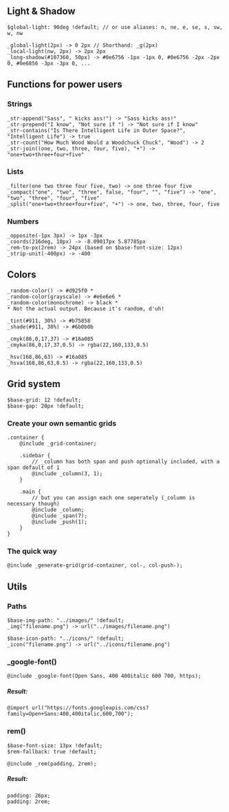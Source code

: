 ## Light & Shadow

    $global-light: 90deg !default; // or use aliases: n, ne, e, se, s, sw, w, nw

    _global-light(2px) -> 0 2px // Shorthand: _g(2px)
    _local-light(nw, 2px) -> 2px 2px
    _long-shadow(#107360, 50px) -> #0e6756 -1px -1px 0, #0e6756 -2px -2px 0, #0e6856 -3px -3px 0, ...

## Functions for power users

### Strings

    _str-append("Sass", " kicks ass!") -> "Sass kicks ass!"
    _str-prepend("I know", "Not sure if ") -> "Not sure if I know"
    _str-contains("Is There Intelligent Life in Outer Space?", "Intelligent Life") -> true
    _str-count("How Much Wood Would a Woodchuck Chuck", "Wood") -> 2
    _str-join((one, two, three, four, five), "+") -> "one+two+three+four+five"

### Lists

    _filter(one two three four five, two) -> one three four five
    _compact("one", "two", "three", false, "four", "", "five") -> "one", "two", "three", "four", "five"
    _split("one+two+three+four+five", "+") -> one, two, three, four, five

### Numbers

    _opposite(-1px 3px) -> 1px -3px
    _coords(216deg, 10px) -> -8.09017px 5.87785px
    _rem-to-px(2rem) -> 24px (based on $base-font-size: 12px)
    _strip-unit(-400px) -> -400

## Colors

    _random-color() -> #d925f0 *
    _random-color(grayscale) -> #e6e6e6 *
    _random-color(monochrome) -> black *
    * Not the actual output. Because it's random, d'uh!

    _tint(#911, 30%) -> #b75858
    _shade(#911, 30%) -> #6b0b0b

    _cmyk(86,0,17,37) -> #16a085
    _cmyka(86,0,17,37,0.5) -> rgba(22,160,133,0.5)

    _hsv(168,86,63) -> #16a085
    _hsva(168,86,63,0.5) -> rgba(22,160,133,0.5)

## Grid system

    $base-grid: 12 !default;
    $base-gap: 20px !default;

### Create your own semantic grids

    .container {
        @include _grid-container;

        .sidebar {
            // _column has both span and push optionally included, with a span default of 1
            @include _column(3, 1);
        }

        .main {
            // but you can assign each one seperately (_column is necessary though)
            @include _column;
            @include _span(7);
            @include _push(1);
        }
    }

### The quick way

    @include _generate-grid(grid-container, col-, col-push-);

## Utils

### Paths

    $base-img-path: "../images/" !default;
    _img("filename.png") -> url("../images/filename.png")

    $base-icon-path: "../icons/" !default;
    _icon("filename.png") -> url("../icons/filename.png")

### _google-font()

    @include _google-font(Open Sans, 400 400italic 600 700, https);

##### Result:

    @import url("https://fonts.googleapis.com/css?family=Open+Sans:400,400italic,600,700");

### rem()

    $base-font-size: 13px !default;
    $rem-fallback: true !default;

    @include _rem(padding, 2rem);

##### Result:

    padding: 26px;
    padding: 2rem;
